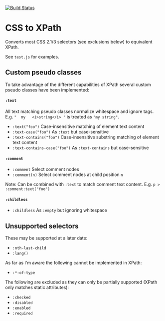 [![Build Status](https://travis-ci.org/peteboere/csstoxpath.svg?branch=master)](https://travis-ci.org/peteboere/csstoxpath)

# CSS to XPath

Converts most CSS 2.1/3 selectors (see exclusions below) to equivalent XPath.

See `test.js` for examples.


## Custom pseudo classes

To take advantage of the different capabilities of XPath several custom pseudo classes have been implemented:

#### `:text`

All text matching pseudo classes normalize whitespace and ignore tags.
E.g. `"  my   <i>string</i> "` is treated as `"my string"`.

* `:text("foo")` Case-insensitive matching of element text content
* `:text-case("foo")` As `:text` but case-sensitive
* `:text-contains("foo")` Case-insensitive substring matching of element text content
* `:text-contains-case("foo")` As `:text-contains` but case-sensitive

#### `:comment`

* `:comment` Select comment nodes
* `:comment(n)` Select comment nodes at child position `n`

Note: Can be combined with `:text` to match comment text content. E.g. `p > :comment:text("foo")`

#### `:childless`

* `:childless` As `:empty` but ignoring whitespace


## Unsupported selectors

These may be supported at a later date:

* `:nth-last-child`
* `:lang()`

As far as I'm aware the following cannot be implemented in XPath:

* `:*-of-type`

The following are excluded as they can only be partially supported (XPath only matches static attributes):

* `:checked`
* `:disabled`
* `:enabled`
* `:required`

